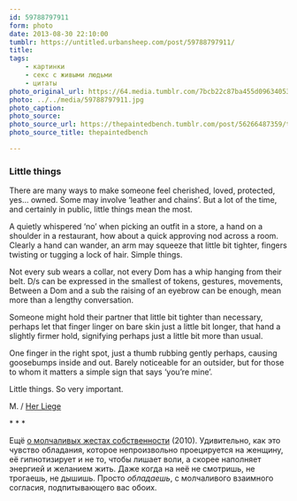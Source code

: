 ```yaml
---
id: 59788797911
form: photo
date: 2013-08-30 22:10:00
tumblr: https://untitled.urbansheep.com/post/59788797911/
title:
tags:
    - картинки
    - секс с живыми людьми
    - цитаты
photo_original_url: https://64.media.tumblr.com/7bcb22c87ba455d09634053173bcabec/tumblr_mq2e121Onj1rc794ko1_640.jpg
photo: ../../media/59788797911.jpg
photo_caption:
photo_source:
photo_source_url: https://thepaintedbench.tumblr.com/post/56266487359/tango
photo_source_title: thepaintedbench

---
```


<p><h3>Little things</h3>

<p>There are many ways to make someone feel cherished, loved, protected, yes…  owned. Some may involve ‘leather and chains’. But a lot of the time, and certainly in public, little things mean the most.</p>

<p>A quietly whispered ‘no’ when picking an outfit in a store, a hand on a shoulder in a restaurant, how about a quick approving nod across a room. Clearly a hand can wander, an arm may squeeze that little bit tighter, fingers twisting or tugging a lock of hair. Simple things.</p>

<p>Not every sub wears a collar, not every Dom has a whip hanging from their belt. D/s can be expressed in the smallest of tokens, gestures, movements, Between a Dom and a sub the raising of an eyebrow can be enough, mean more than a lengthy conversation.</p>

<p>Someone might hold their partner that little bit tighter than necessary, perhaps let that finger linger on bare skin just a little bit longer, that hand a slightly firmer hold, signifying perhaps just a little bit more than usual.</p>

<p>One finger in the right spot, just a thumb rubbing gently perhaps, causing goosebumps inside and out. Barely noticeable for an outsider, but for those to whom it matters a simple sign that says ‘you’re mine’.</p>

<p>Little things. So very important.</p>

<p>M. / <a href="http://herliege.tumblr.com">Her Liege</a></p>

<p class="splitter">* * *</p>

<p>Ещё <a href="http://urbansheep.livejournal.com/1710178.html">о молчаливых жестах собственности</a> (2010). Удивительно, как это чувство обладания, которое непроизвольно проецируется на женщину, её гипнотизирует и не то, чтобы лишает воли, а скорее наполняет энергией и желанием жить. Даже когда на неё не смотришь, не трогаешь, не дышишь. Просто <em>обладаешь</em>, с молчаливого взаимного согласия, подпитывающего вас обоих.</p></p>
